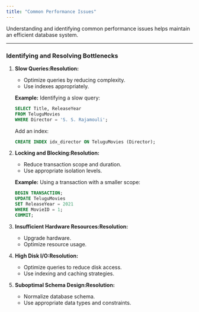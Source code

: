 ```yaml
---
title: "Common Performance Issues"
---
```


Understanding and identifying common performance issues helps maintain an efficient database system.

---

### Identifying and Resolving Bottlenecks

1. **Slow Queries:Resolution:**

   - Optimize queries by reducing complexity.
   - Use indexes appropriately.

   **Example:**
   Identifying a slow query:

   ```sql
   SELECT Title, ReleaseYear
   FROM TeluguMovies
   WHERE Director = 'S. S. Rajamouli';
   ```

   Add an index:

   ```sql
   CREATE INDEX idx_director ON TeluguMovies (Director);
   ```

2. **Locking and Blocking:Resolution:**

   - Reduce transaction scope and duration.
   - Use appropriate isolation levels.

   **Example:**
   Using a transaction with a smaller scope:

   ```sql
   BEGIN TRANSACTION;
   UPDATE TeluguMovies
   SET ReleaseYear = 2021
   WHERE MovieID = 1;
   COMMIT;
   ```

3. **Insufficient Hardware Resources:Resolution:**
   - Upgrade hardware.
   - Optimize resource usage.
4. **High Disk I/O:Resolution:**
   - Optimize queries to reduce disk access.
   - Use indexing and caching strategies.
5. **Suboptimal Schema Design:Resolution:**
   - Normalize database schema.
   - Use appropriate data types and constraints.
